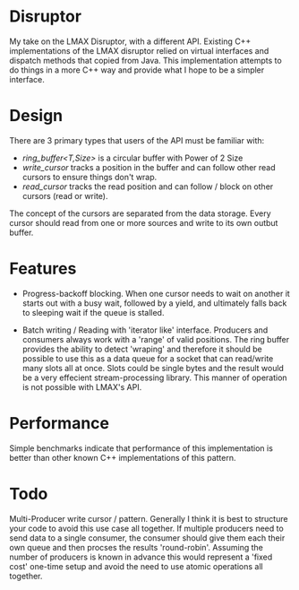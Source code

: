 Disruptor
=========

My take on the LMAX Disruptor, with a different API.  Existing
C++ implementations of the LMAX disruptor relied on virtual
interfaces and dispatch methods that copied from Java.  This
implementation attempts to do things in a more C++ way and
provide what I hope to be a simpler interface.

Design
=========

There are 3 primary types that users of the API must be familiar
with:

   * *ring_buffer<T,Size>*  is a circular buffer with Power of 2 Size
   * *write_cursor*         tracks a position in the buffer and can follow
                            other read cursors to ensure things don't wrap.
   * *read_cursor*          tracks the read position and can follow / block
                            on other cursors (read or write).

The concept of the cursors are separated from the data storage.  Every cursor
should read from one or more sources and write to its own outbut buffer.  

Features
==========
  * Progress-backoff blocking.  When one cursor needs to wait on another it starts
out with a busy wait, followed by a yield, and ultimately falls back to sleeping
wait if the queue is stalled.  

   * Batch writing / Reading with 'iterator like' interface.  Producers and consumers
   always work with a 'range' of valid positions.   The ring buffer provides the
   ability to detect 'wraping' and therefore it should be possible to use this as
   a data queue for a socket that can read/write many slots all at once.  Slots
   could be single bytes and the result would be a very effecient stream-processing
   library.  This manner of operation is not possible with LMAX's API. 

Performance
===========
Simple benchmarks indicate that performance of this implementation is better than
other known C++ implementations of this pattern.  


Todo
===========
Multi-Producer write cursor / pattern.  Generally I think it is best to structure 
your code to avoid this use case all together.  If multiple producers need to
send data to a single consumer, the consumer should give them each their own queue
and then procses the results 'round-robin'.  Assuming the number of producers is
known in advance this would represent a 'fixed cost' one-time setup and avoid the
need to use atomic operations all together.



